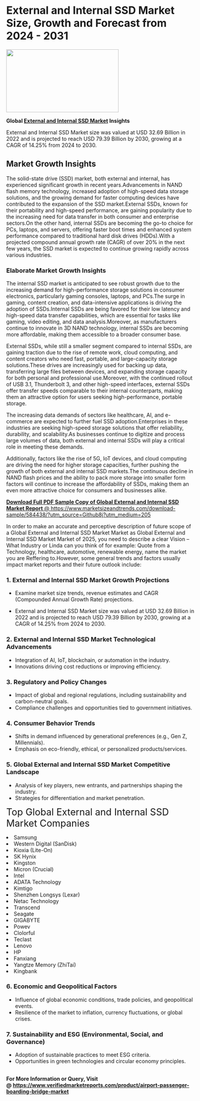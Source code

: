 <H1>External and Internal SSD Market Size, Growth and Forecast from 2024 - 2031</H1><img class="aligncenter size-medium wp-image-584254" src="https://thirdeyenews.in/wp-content/uploads/2024/09/Global-Market-Research-300x168.jpeg" alt="" width="300" height="168" /><p><strong>Global&nbsp;<a href="https://www.marketsizeandtrends.com/download-sample/584438/?utm_source=Github8j?utm_medium=205">External and Internal SSD Market</a> Insights</strong></p><p>External and Internal SSD Market size was valued at USD 32.69 Billion in 2022 and is projected to reach USD 79.39 Billion by 2030, growing at a CAGR of 14.25% from 2024 to 2030.</p><p><h2>Market Growth Insights</h2> <p>The solid-state drive (SSD) market, both external and internal, has experienced significant growth in recent years.Advancements in NAND flash memory technology, increased adoption of high-speed data storage solutions, and the growing demand for faster computing devices have contributed to the expansion of the SSD market.External SSDs, known for their portability and high-speed performance, are gaining popularity due to the increasing need for data transfer in both consumer and enterprise sectors.On the other hand, internal SSDs are becoming the go-to choice for PCs, laptops, and servers, offering faster boot times and enhanced system performance compared to traditional hard disk drives (HDDs).With a projected compound annual growth rate (CAGR) of over 20% in the next few years, the SSD market is expected to continue growing rapidly across various industries.</p> <p><a href="download_link_here"></a></p> <h3>Elaborate Market Growth Insights</h3> <p>The internal SSD market is anticipated to see robust growth due to the increasing demand for high-performance storage solutions in consumer electronics, particularly gaming consoles, laptops, and PCs.The surge in gaming, content creation, and data-intensive applications is driving the adoption of SSDs.Internal SSDs are being favored for their low latency and high-speed data transfer capabilities, which are essential for tasks like gaming, video editing, and data analysis.Moreover, as manufacturers continue to innovate in 3D NAND technology, internal SSDs are becoming more affordable, making them accessible to a broader consumer base.</p> <p>External SSDs, while still a smaller segment compared to internal SSDs, are gaining traction due to the rise of remote work, cloud computing, and content creators who need fast, portable, and large-capacity storage solutions.These drives are increasingly used for backing up data, transferring large files between devices, and expanding storage capacity for both personal and professional use.Moreover, with the continued rollout of USB 3.1, Thunderbolt 3, and other high-speed interfaces, external SSDs offer transfer speeds comparable to their internal counterparts, making them an attractive option for users seeking high-performance, portable storage.</p> <p>The increasing data demands of sectors like healthcare, AI, and e-commerce are expected to further fuel SSD adoption.Enterprises in these industries are seeking high-speed storage solutions that offer reliability, durability, and scalability.As businesses continue to digitize and process large volumes of data, both external and internal SSDs will play a critical role in meeting these demands.</p> <p>Additionally, factors like the rise of 5G, IoT devices, and cloud computing are driving the need for higher storage capacities, further pushing the growth of both external and internal SSD markets.The continuous decline in NAND flash prices and the ability to pack more storage into smaller form factors will continue to increase the affordability of SSDs, making them an even more attractive choice for consumers and businesses alike.</p> <p><a href="more_info_link_here"></p><p><span class=""><strong>Download Full PDF Sample Copy of Global External and Internal SSD Market Report</strong> @ <a href="https://www.marketsizeandtrends.com/download-sample/584438/?utm_source=Github8j?utm_medium=205" target="_blank">https://www.marketsizeandtrends.com/download-sample/584438/?utm_source=Github8j?utm_medium=205</a></span></p><p>In order to make an accurate and perceptive description of future scope of a Global&nbsp;External and Internal SSD Market Market as Global&nbsp;External and Internal SSD Market Market of 2025, you need to describe a clear Vision &ndash; What Industry or Linda can you think of for example: Quote from a Technology, healthcare, automotive, renewable energy, name the market you are Reffering to.However, some general trends and factors usually impact market reports and their future outlook include:</p><h3>1.&nbsp;<strong>External and Internal SSD Market Growth Projections</strong></h3><ul><li>Examine market size trends, revenue estimates and CAGR (Compounded Annual Growth Rate) projections.</li><li><p>External and Internal SSD Market size was valued at USD 32.69 Billion in 2022 and is projected to reach USD 79.39 Billion by 2030, growing at a CAGR of 14.25% from 2024 to 2030.</p></li></ul><h3>2.&nbsp;<strong>External and Internal SSD Market Technological Advancements</strong></h3><ul><li>Integration of AI, IoT, blockchain, or automation in the industry.</li><li>Innovations driving cost reductions or improving efficiency.</li></ul><h3>3.&nbsp;<strong>Regulatory and Policy Changes</strong></h3><ul><li>Impact of global and regional regulations, including sustainability and carbon-neutral goals.</li><li>Compliance challenges and opportunities tied to government initiatives.</li></ul><h3>4.&nbsp;<strong>Consumer Behavior Trends</strong></h3><ul><li>Shifts in demand influenced by generational preferences (e.g., Gen Z, Millennials).</li><li>Emphasis on eco-friendly, ethical, or personalized products/services.</li></ul><h3>5.&nbsp;<strong>Global External and Internal SSD Market Competitive Landscape</strong></h3><ul><li>Analysis of key players, new entrants, and partnerships shaping the industry.</li><li>Strategies for differentiation and market penetration.</li></ul><p data-pm-slice="1 1 []"><span style="color: inherit; font-family: inherit; font-size: 25px;">Top Global External and Internal SSD Market Companies</span></p><div class="" data-test-id=""><p><li>Samsung</li><li> Western Digital (SanDisk)</li><li> Kioxia (Lite-On)</li><li> SK Hynix</li><li> Kingston</li><li> Micron (Crucial)</li><li> Intel</li><li> ADATA Technology</li><li> Kimtigo</li><li> Shenzhen Longsys (Lexar)</li><li> Netac Technology</li><li> Transcend</li><li> Seagate</li><li> GIGABYTE</li><li> Powev</li><li> Clolorful</li><li> Teclast</li><li> Lenovo</li><li> HP</li><li> Fanxiang</li><li> Yangtze Memory (ZhiTai)</li><li> Kingbank</li></p></div><h3>6.&nbsp;<strong>Economic and Geopolitical Factors</strong></h3><ul><li>Influence of global economic conditions, trade policies, and geopolitical events.</li><li>Resilience of the market to inflation, currency fluctuations, or global crises.</li></ul><h3>7.&nbsp;<strong>Sustainability and ESG (Environmental, Social, and Governance)</strong></h3><ul><li>Adoption of sustainable practices to meet ESG criteria.</li><li>Opportunities in green technologies and circular economy principles.</li></ul><h2><strong style="font-size: 14px;">For More Information or Query, Visit @&nbsp;</strong><a style="background-color: #ffffff; font-size: 14px;" href="https://www.marketsizeandtrends.com/report/external-and-internal-ssd-market/" target="_blank">https://www.verifiedmarketreports.com/product/airport-passenger-boarding-bridge-market</a></h2>